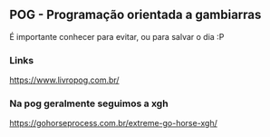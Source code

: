 ## POG - Programação orientada a gambiarras

É importante conhecer para evitar, ou para salvar o dia :P

### Links
https://www.livropog.com.br/

### Na pog geralmente seguimos a xgh
https://gohorseprocess.com.br/extreme-go-horse-xgh/
